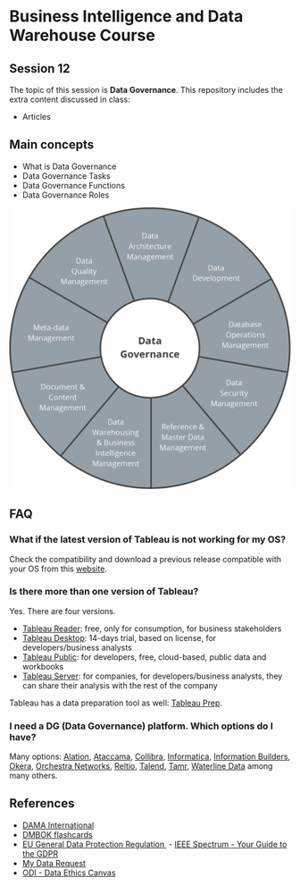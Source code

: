 # Business Intelligence and Data Warehouse Course

## Session 12

The topic of this session is **Data Governance**. This repository includes the extra content discussed in class:

  - Articles

## Main concepts

  - What is Data Governance
  - Data Governance Tasks
  - Data Governance Functions
  - Data Governance Roles
  
![Source: DAMA. DMBOK Functional Framework](images/dmbok.png)

## FAQ

### What if the latest version of Tableau is not working for my OS?

Check the compatibility and download a previous release compatible with your OS from this [website](https://www.tableau.com/support/releases).

### Is there more than one version of Tableau?

Yes. There are four versions.

  - [Tableau Reader](https://www.tableau.com/products/reader): free, only for consumption, for business stakeholders
  - [Tableau Desktop](https://www.tableau.com/products/trial): 14-days trial, based on license, for developers/business analysts
  - [Tableau Public](https://public.tableau.com/s/): for developers, free, cloud-based, public data and workbooks
  - [Tableau Server](https://www.tableau.com/products/server/options): for companies, for developers/business analysts, they can share their analysis with the rest of the company

Tableau has a data preparation tool as well: [Tableau Prep](https://www.tableau.com/products/prep).

### I need a DG (Data Governance) platform. Which options do I have?

Many options: [Alation](https://alation.com), [Ataccama](https://www.ataccama.com), [Collibra](https://www.collibra.com), [Informatica](https://www.informatica.com), [Information Builders](https://www.informationbuilders.com), [Okera](https://www.okera.com), [Orchestra Networks](http://www.orchestranetworks.com), [Reltio](http://www.reltio.com), [Talend](https://www.talend.com/solutions/information-technology/data-governance-mdm/), [Tamr](https://www.tamr.com), [Waterline Data](https://www.waterlinedata.com) among many others.

## References

  - [DAMA International](https://dama.org)
  - [DMBOK flashcards](https://quizlet.com/subject/DMBOK/)
  - [EU General Data Protection Regulation ](https://www.eugdpr.org)
  - [IEEE Spectrum - Your Guide to the GDPR](https://spectrum.ieee.org/telecom/internet/your-guide-to-the-gdpr)
  - [My Data Request](https://mydatarequest.com)
  - [ODI - Data Ethics Canvas](https://theodi.org/article/data-ethics-canvas/)
